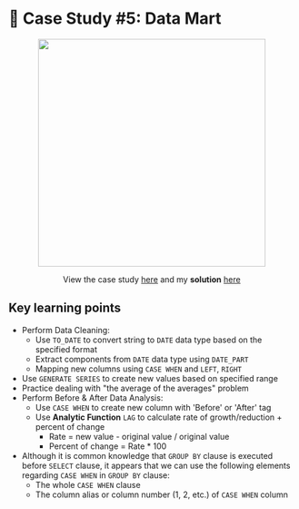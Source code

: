 # 🛒 Case Study #5: Data Mart
<p align="center">
<img width="400px"  src="https://8weeksqlchallenge.com/images/case-study-designs/5.png" />
</p>

<p align="center">
View the case study <a href="https://8weeksqlchallenge.com/case-study-5/">here</a> and my <b>solution</b> <a href="https://github.com/nguyennhatquan/8-Week-SQL-Challenge/blob/main/Case%20Study%20%235%20-%20Data%20Mart/Answers.md">here</a>
</p>

## **Key learning points**
* Perform Data Cleaning:
    * Use `TO_DATE` to convert string to `DATE` data type based on the specified format
    * Extract components from `DATE` data type using `DATE_PART`
    * Mapping new columns using `CASE WHEN` and `LEFT`, `RIGHT`
* Use `GENERATE SERIES` to create new values based on specified range
* Practice dealing with "the average of the averages" problem
* Perform Before & After Data Analysis:
    * Use `CASE WHEN` to create new column with 'Before' or 'After' tag
    * Use **Analytic Function** `LAG` to calculate rate of growth/reduction + percent of change
	    * Rate = new value - original value / original value
	    * Percent of change = Rate * 100
* Although it is common knowledge that `GROUP BY` clause is executed before `SELECT` clause, it appears that we can use the following elements regarding `CASE WHEN` in `GROUP BY` clause:
    * The whole `CASE WHEN` clause
    * The column alias or column number (1, 2, etc.) of `CASE WHEN` column

